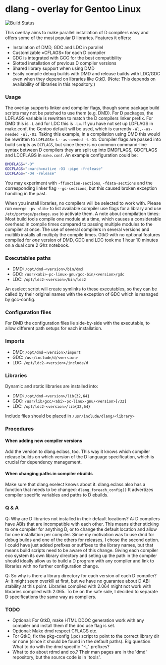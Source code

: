 dlang - overlay for Gentoo Linux
================================

[![Build Status](https://travis-ci.org/gentoo/dlang.png?branch=master)](https://travis-ci.org/gentoo/dlang)

This overlay aims to make parallel installation of D compilers easy and offers
some of the most popular D libraries. Features it offers:
* Installation of DMD, GDC and LDC in parallel
* Customizable »CFLAGS« for each D compiler
* GDC is integrated with GCC for the best compatibility
* Slotted installation of previous D compiler versions
* Shared library support when using DMD
* Easily compile debug builds with DMD and release builds with LDC/GDC even when they depend on libraries like GtkD.
  (Note: This depends on availability of libraries in this repository.)

### Usage

The overlay supports linker and compiler flags, though some package build
scripts may not be patched to use them (e.g. DMD). For D packages, the LDFLAGS
variable is rewritten to match the D compilers linker prefix. For DMD this is
`-L` and for LDC this is `-L=`. If you have not set up LDFLAGS in make.conf, the
Gentoo default will be used, which is currently `-Wl,--as-needed -Wl,-O1`.
Taking this example, in a compilation using DMD this would be rewritten to
`LDFLAGS=-L--as-needed -L-O1`.
Compiler flags are passed into build scripts as `DCFLAGS`, but since there is no
common command-line syntax between D compilers they are split up into DMDFLAGS,
GDCFLAGS and LDCFLAGS in `make.conf`. An example configuration could be:
```sh
DMDFLAGS="-O"
GDCFLAGS="-march=native -O3 -pipe -frelease"
LDCFLAGS="-O4 -release"
```
You may experiment with `-ffunction-sections`, `-fdata-sections` and the
corresponding linker flag `--gc-sections`, but this caused broken exception
handling in the past.

When you install libraries, no compilers will be selected to work with. Please run
`emerge -pv <lib>` to list available compiler use flags for a library and use
`/etc/portage/package.use` to activate them. A note about compilation times:
Most build tools compile one module at a time, which causes a considerable overhead
in compile times compared to passing multiple modules to the compiler at once.
The use of several compilers in several versions and multilib installs all multiply
the compile times. GtkD with no optional features compiled for *one* version of DMD,
GDC and LDC took me 1 hour 10 minutes on a dual core 2 Ghz notebook.

### Executables paths
* DMD: `/opt/dmd-<version>/bin/dmd`
* GDC: `/usr/<abi>-pc-linux-gnu/gcc-bin/<version>/gdc`
* LDC: `/opt/ldc2-<version>/bin/ldc2`

An eselect script will create symlinks to these executables, so they can be
called by their original names with the exception of GDC which is managed by
gcc-config.

### Configuration files
For DMD the configuration files lie side-by-side with the executable, to allow
different path setups for each installation.

### Imports
* DMD: `/opt/dmd-<version>/import`
* GDC: `/usr/include/d/<version>`
* LDC: `/opt/ldc2-<version>/include/d`

### Libraries
Dynamic and static libraries are installed into:
* DMD: `/opt/dmd-<version>/lib{32,64}`
* GDC: `/usr/lib/gcc/<abi>-pc-linux-gnu/<version>[/32]`
* LDC: `/opt/ldc2-<version>/lib{32,64}`

Include files should be placed in `/usr/include/dlang/<library>`

### Procedures
#### When adding new compiler versions
Add the version to dlang.eclass, too. This way it knows which compiler release
builds on which version of the D language specification, which is crucial for
dependency management.
#### When changing paths in compiler ebuilds
Make sure that dlang.eselect knows about it. dlang.eclass also has a
function that needs to be changed: `dlang_foreach_config()`
It advertizes compiler specific variables and paths to D ebuilds.

### Q & A
  Q: Why are D libraries not installed in their default locations?
  A: D compilers have ABIs that are incompatible with each other. This means
     either sticking to one compiler for anything D, or to change the default
     location and allow for one installation per compiler.
     Since my motivation was to use dmd for debug builds and one of the others
     for releases, I chose the second option. I could have just added prefixes
     or suffixes to the library names, but that means build scripts
     need to be aware of this change. Giving each compiler eco system its own
     library directory and seting up the path in the compiler should ideally
     allow us to build a D program with any compiler and link to libraries with
     no further configuration change.

  Q: So why is there a library directory for each version of each D compiler?
  A: It might seem overkill at first, but we have no guarantee about D ABI
     stability at this point. Libraries compiled with 2.064 might not work with
     libraries compiled with 2.065. To be on the safe side, I decided to
     separate D specifications the same way as compilers.

### TODO
* Optional: For GtkD, make HTML DDOC generation work with any compiler and
            install them if the doc use flag is set.
* Optional: Make dmd respect CFLAGS etc.
* For GtkD, fix the pkg-config (.pc) script to point to the correct library dir
  or none (since it should be found in the default paths).
  Big question: What to do with the dmd specific "-L" prefixes?
* What to do about rdmd and co.? Their man pages are in the 'dmd' repository,
  but the source code is in 'tools'.
